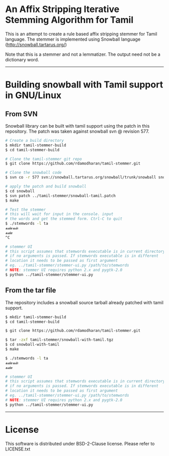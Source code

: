 
# An Affix Stripping Iterative Stemming Algorithm for Tamil

This is an attempt to create a rule based affix stripping stemmer for
Tamil language. The stemmer is implemented using Snowball language
(http://snowball.tartarus.org/)

Note that this is a stemmer and not a lemmatizer. The output need not be a
dictionary word. 

---

# Building snowball with Tamil support in GNU/Linux

## From SVN

Snowball library can be built with tamil support using the patch in this
repository. The patch was taken against snowball svn @ revision 577.

```bash
# Create a build directory
$ mkdir tamil-stemmer-build
$ cd tamil-stemmer-build

# Clone the tamil-stemmer git repo
$ git clone https://github.com/rdamodharan/tamil-stemmer.git

# Clone the snowball code
$ svn co -r 577 svn://snowball.tartarus.org/snowball/trunk/snowball snowball

# apply the patch and build snowball
$ cd snowball
$ svn patch ../tamil-stemmer/snowball-tamil.patch
$ make

# Test the stemmer
# this will wait for input in the console. input
# the words and get the stemmed form. Ctrl-C to quit
$ ./stemwords -l ta
கண்கள்
கண்
^C

# stemmer UI
# this script assumes that stemwords executable is in current directory
# if no arguments is passed. If stemwords executable is in different
# location it needs to be passed as first argument
# eg. ../tamil-stemmer/stemmer-ui.py /path/to/stemwords
# NOTE: stemmer UI requires python 2.x and pygtk-2.0
$ python ../tamil-stemmer/stemmer-ui.py
```

## From the tar file

The repository includes a snowball source tarball already patched with
tamil support.

```bash
$ mkdir tamil-stemmer-build
$ cd tamil-stemmer-build

$ git clone https://github.com/rdamodharan/tamil-stemmer.git

$ tar -zxf tamil-stemmer/snowball-with-tamil.tgz
$ cd snowball-with-tamil
$ make

$ ./stemwords -l ta
கண்கள்
கண்

# stemmer UI
# this script assumes that stemwords executable is in current directory
# if no arguments is passed. If stemwords executable is in different
# location it needs to be passed as first argument
# eg. ../tamil-stemmer/stemmer-ui.py /path/to/stemwords
# NOTE: stemmer UI requires python 2.x and pygtk-2.0
$ python ../tamil-stemmer/stemmer-ui.py
```

---

# License

This software is distributed under BSD-2-Clause license. Please refer to
LICENSE.txt

